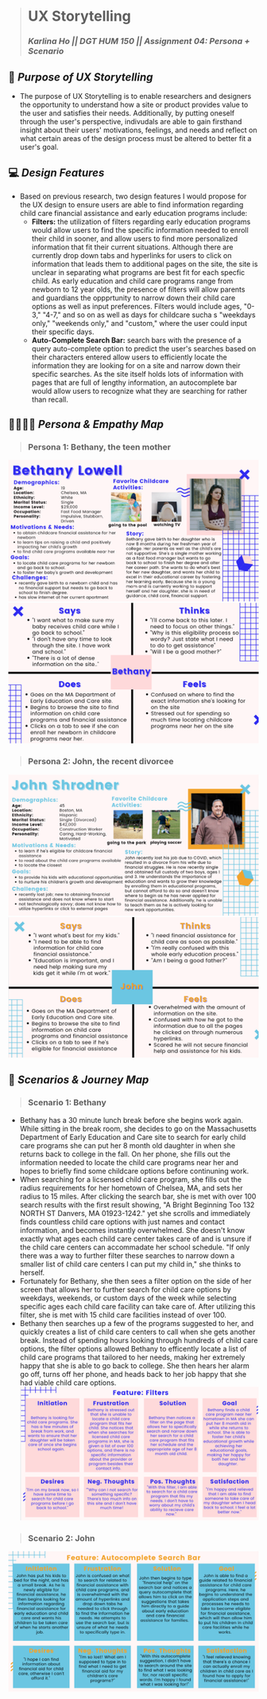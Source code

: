 > # UX Storytelling
> ### _Karlina Ho || DGT HUM 150 || Assignment 04: Persona + Scenario_

## 🤔 *Purpose of UX Storytelling* 
* The purpose of UX Storytelling is to enable researchers and designers the opportunity to understand how a site or product provides value to the user and satisfies their needs. Additionally, by putting oneself through the user's perspective, indivudals are able to gain firsthand insight about their users' motivations, feelings, and needs and reflect on what certain areas of the design process must be altered to better fit a user's goal.   


## 💻  *Design Features*  
* Based on previous research, two design features I would propose for the UX design to ensure users are able to find information regarding child care financial assistance and early education programs include: 
  * **Filters:** the utilization of filters regarding early education programs would allow users to find the specific information needed to enroll their child in sooner, and allow users to find more personalized information that fit their current situations. Although there are currently drop down tabs and hyperlinks for users to click on information that leads them to additional pages on the site, the site is unclear in separating what programs are best fit for each specfic child. As early education and child care programs range from newborn to 12 year olds, the presence of filters will allow parents and guardians the oppprtunity to narrow down their child care options as well as input preferences. Filters would include ages, "0-3," "4-7," and so on as well as days for childcare sucha s "weekdays only," "weekends only," and "custom," where the user could input their specific days. 
  *  **Auto-Complete Search Bar:** search bars with the presence of a query auto-complete option to predict the user's searches based on their characters entered allow users to efficiently locate the information they are looking for on a site and narrow down their specific searches. As the site itself holds lots of information with pages that are full of lengthy information, an autocomplete bar would allow users to recognize what they are searching for rather than recall.  

## 👨‍👩‍👧‍👦 *Persona & Empathy Map*
> ### Persona 1: **Bethany, the teen mother** 
![MA Department of Early Education and Care Persona](BethanyyDH110.png)
![MA Department of Early Education and Care Map](BethanyyDH110Map.png)
> ### Persona 2: **John, the recent divorcee** 
![MA Department of Early Education and Care Persona](JohnDH110.png)
![MA Department of Early Education and Care Map](JohnDH110Map.png)

## 📖 *Scenarios & Journey Map*
> ### Scenario 1: **Bethany** 
* Bethany has a 30 minute lunch break before she begins work again. While sitting in the break room, she decides to go on the Massachusetts Department of Early Education and Care site to search for early child care programs she can put her 8 month old daughter in when she returns back to college in the fall. On her phone, she fills out the information needed to locate the child care programs near her and hopes to briefly find some childcare options before continuning work. 
* When searching for a licsensed child care program, she fills out the radius requirements for her hometown of Chelsea, MA, and sets her radius to 15 miles. After clicking the search bar, she is met with over 100 search results with the first result showing, "A Bright Beginning Too 132 NORTH ST Danvers, MA 01923-1242." yet she scrolls and immediately finds countless child care options with just names and contact information, and becomes instantly overwhelmed. She doesn't know exactly what ages each child care center takes care of and is unsure if the child care centers can accommadate her school schedule. "If only there was a way to further filter these searches to narrow down a smaller list of child care centers I can put my child in," she thinks to herself. 
* Fortunately for Bethany, she then sees a filter option on the side of her screen that allows her to further search for child care options by weekdays, weekends, or custom days of the week while selecting specific ages each child care facility can take care of. After utilizing this filter, she is met with 15 child care facilities instead of over 100. 
* Bethany then searches up a few of the programs suggested to her, and quickly creates a list of child care centers to call when she gets another break. Instead of spending hours looking through hundreds of child care options, the filter options allowed Bethany to efficently locate a list of child care programs that tailored to her needs, making her extremely happy that she is able to go back to college. She then hears her alarm go off, turns off her phone, and heads back to her job happy that she had viable child care options. 
![MA Department of Early Education and Care Journey Map](BethanyyDH110Filters.png)

> ### Scenario 2: **John** 
![MA Department of Early Education and Care Journey Map](JohnDH110Search.png)


